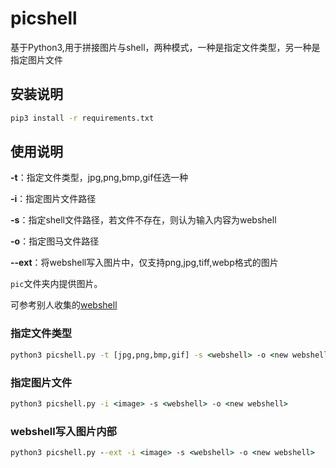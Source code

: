 # picshell
基于Python3,用于拼接图片与shell，两种模式，一种是指定文件类型，另一种是指定图片文件
## 安装说明
```cmd
pip3 install -r requirements.txt
```

## 使用说明
**-t**：指定文件类型，jpg,png,bmp,gif任选一种

**-i**：指定图片文件路径

**-s**：指定shell文件路径，若文件不存在，则认为输入内容为webshell

**-o**：指定图马文件路径

**--ext**：将webshell写入图片中，仅支持png,jpg,tiff,webp格式的图片

`pic`文件夹内提供图片。

可参考别人收集的[webshell](https://github.com/tennc/webshell)
### 指定文件类型
```cmd
python3 picshell.py -t [jpg,png,bmp,gif] -s <webshell> -o <new webshell>
```
### 指定图片文件
```cmd
python3 picshell.py -i <image> -s <webshell> -o <new webshell>
```

### webshell写入图片内部
```cmd
python3 picshell.py --ext -i <image> -s <webshell> -o <new webshell>
```